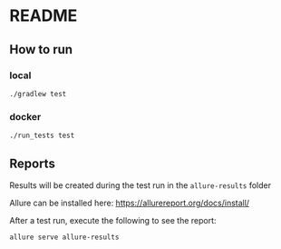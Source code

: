 # README

## How to run

### local
```shell
./gradlew test
```
### docker
```shell
./run_tests test
```
## Reports

Results will be created during the test run in the `allure-results` folder

Allure can be installed here: https://allurereport.org/docs/install/

After a test run, execute the following to see the report:
```shell
allure serve allure-results
```
